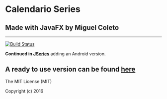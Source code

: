 # Calendario Series
## Made with JavaFX by Miguel Coleto
------------------
[![Build Status](https://travis-ci.org/Cotel/CalendarioSeries.svg?branch=master)](https://travis-ci.org/Cotel/CalendarioSeries)

**Continued in [JSeries](https://github.com/Cotel/JSeries)** adding an Android version.

A ready to use version can be found [here](http://www.mediafire.com/download/1jhayz0cyqlhab2/CalendarioSeriesv1.1.zip "MediaFire")
--------------------
The MIT License (MIT)

Copyright (c) 2016 
